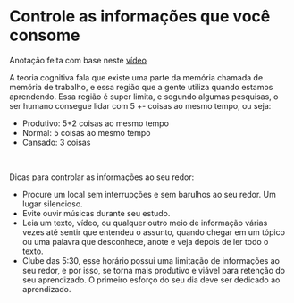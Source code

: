 # Controle as informações que você consome

Anotação feita com base neste [vídeo](https://www.youtube.com/watch?v=9l3mSjFZSVM)

A teoria cognitiva fala que existe uma parte da memória chamada de memória de trabalho, e essa região que a gente utiliza quando estamos aprendendo. Essa região é super limita, e segundo algumas pesquisas, o ser humano consegue lidar com 5 +- coisas ao mesmo tempo, ou seja:
- Produtivo: 5+2 coisas ao mesmo tempo
- Normal: 5 coisas ao mesmo tempo
- Cansado: 3 coisas

<br>


Dicas para controlar as informações ao seu redor:
- Procure um local sem interrupções e sem barulhos ao seu redor. Um lugar silencioso.
- Evite ouvir músicas durante seu estudo.
- Leia um texto, vídeo, ou qualquer outro meio de informação várias vezes até sentir que entendeu o assunto, quando chegar em um tópico ou uma palavra que desconhece, anote e veja depois de ler todo o texto.
- Clube das 5:30, esse horário possui uma limitação de informações ao seu redor, e por isso, se torna mais produtivo e viável para retenção do seu aprendizado. O primeiro esforço do seu dia deve ser dedicado ao aprendizado.